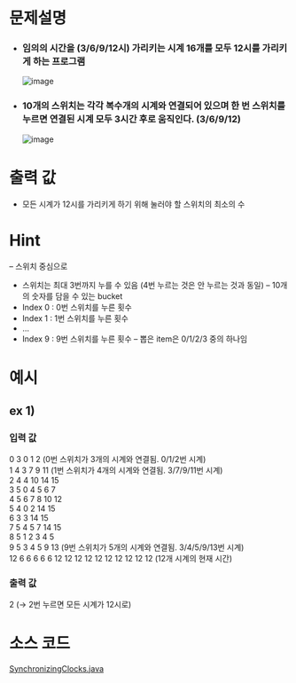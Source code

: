 # 문제설명
- ### 임의의 시간을 (3/6/9/12시) 가리키는 시계 16개를 모두 12시를 가리키게 하는 프로그램
  ![image](https://user-images.githubusercontent.com/50271884/68940953-e4760100-07e7-11ea-8747-d949f3940e4f.png)   
  
- ### 10개의 스위치는 각각 복수개의 시계와 연결되어 있으며 한 번 스위치를 누르면 연결된 시계 모두 3시간 후로 움직인다. (3/6/9/12)
  ![image](https://user-images.githubusercontent.com/50271884/68941007-05d6ed00-07e8-11ea-8e0f-d2dd53e7f4ae.png)  
  
# 출력 값
- 모든 시계가 12시를 가리키게 하기 위해 눌러야 할 스위치의 최소의 수

# Hint
– 스위치 중심으로
  - 스위치는 최대 3번까지 누를 수 있음 (4번 누르는 것은 안 누르는 것과 동일)
– 10개의 숫자를 담을 수 있는 bucket 
  - Index 0 : 0번 스위치를 누른 횟수 
  - Index 1 : 1번 스위치를 누른 횟수 
  - … 
  - Index 9 : 9번 스위치를 누른 횟수
– 뽑은 item은 0/1/2/3 중의 하나임

# 예시
## ex 1)
### 입력 값
0 3 0 1 2 (0번 스위치가 3개의 시계와 연결됨. 0/1/2번 시계)   
1 4 3 7 9 11 (1번 스위치가 4개의 시계와 연결됨. 3/7/9/11번 시계)   
2 4 4 10 14 15   
3 5 0 4 5 6 7   
4 5 6 7 8 10 12   
5 4 0 2 14 15   
6 3 3 14 15  
7 5 4 5 7 14 15   
8 5 1 2 3 4 5   
9 5 3 4 5 9 13 (9번 스위치가 5개의 시계와 연결됨. 3/4/5/9/13번 시계)   
12 6 6 6 6 6 12 12 12 12 12 12 12 12 12 12 (12개 시계의 현재 시간)   
### 출력 값
2 (→ 2번 누르면 모든 시계가 12시로)

# 소스 코드
[SynchronizingClocks.java](Algorithm/Lab/6/SynchronizingClocks.java)
